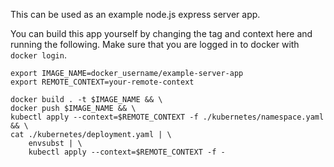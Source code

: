 This can be used as an example node.js express server app.

You can build this app yourself by changing the tag and context here and running the following. Make sure that you are logged in to docker with `docker login`.

```
export IMAGE_NAME=docker_username/example-server-app
export REMOTE_CONTEXT=your-remote-context
```

```
docker build . -t $IMAGE_NAME && \
docker push $IMAGE_NAME && \
kubectl apply --context=$REMOTE_CONTEXT -f ./kubernetes/namespace.yaml && \
cat ./kubernetes/deployment.yaml | \
    envsubst | \
    kubectl apply --context=$REMOTE_CONTEXT -f -
```

